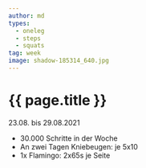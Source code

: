 ```yaml
---
author: md
types:
  - oneleg
  - steps
  - squats
tag: week
image: shadow-185314_640.jpg
---
```

# {{ page.title }}
23.08. bis 29.08.2021

- 30.000 Schritte in der Woche
- An zwei Tagen Kniebeugen: je 5x10
- 1x Flamingo: 2x65s je Seite